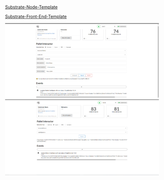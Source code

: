 <p align="center">
 
[Substrate-Node-Template](./Substrate-Node-Template)
 
[Substrate-Front-End-Template](./Substrate-Front-End-Template)
  </p>
  
<p align="center">
 
  <img src="frontend.png">
  
  <img src="frontend2.png">  
  
  </p>

